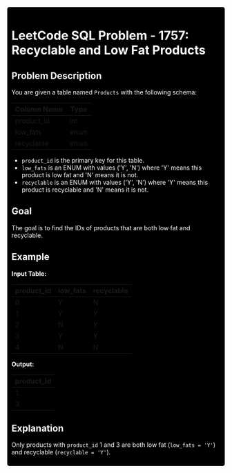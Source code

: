 <div style="background-color: black; color: white; padding: 10px; border-radius: 5px;">

# LeetCode SQL Problem - 1757: Recyclable and Low Fat Products

## Problem Description

You are given a table named `Products` with the following schema:

| Column Name | Type    |
|-------------|---------|
| product_id  | int     |
| low_fats    | enum    |
| recyclable  | enum    |

- `product_id` is the primary key for this table.
- `low_fats` is an ENUM with values ('Y', 'N') where 'Y' means this product is low fat and 'N' means it is not.
- `recyclable` is an ENUM with values ('Y', 'N') where 'Y' means this product is recyclable and 'N' means it is not.

## Goal

The goal is to find the IDs of products that are both low fat and recyclable.

## Example

**Input Table:**

| product_id | low_fats | recyclable |
|------------|----------|------------|
| 0          | Y        | N          |
| 1          | Y        | Y          |
| 2          | N        | Y          |
| 3          | Y        | Y          |
| 4          | N        | N          |

**Output:**

| product_id |
|------------|
| 1          |
| 3          |

## Explanation

Only products with `product_id` 1 and 3 are both low fat (`low_fats = 'Y'`) and recyclable (`recyclable = 'Y'`).

</div>
